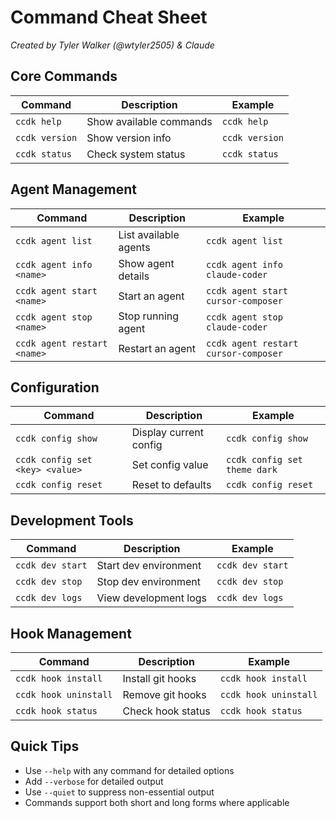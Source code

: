 # Command Cheat Sheet

*Created by Tyler Walker (@wtyler2505) & Claude*

## Core Commands

| Command | Description | Example |
|---------|-------------|---------|
| `ccdk help` | Show available commands | `ccdk help` |
| `ccdk version` | Show version info | `ccdk version` |
| `ccdk status` | Check system status | `ccdk status` |

## Agent Management

| Command | Description | Example |
|---------|-------------|---------|
| `ccdk agent list` | List available agents | `ccdk agent list` |
| `ccdk agent info <name>` | Show agent details | `ccdk agent info claude-coder` |
| `ccdk agent start <name>` | Start an agent | `ccdk agent start cursor-composer` |
| `ccdk agent stop <name>` | Stop running agent | `ccdk agent stop claude-coder` |
| `ccdk agent restart <name>` | Restart an agent | `ccdk agent restart cursor-composer` |

## Configuration

| Command | Description | Example |
|---------|-------------|---------|
| `ccdk config show` | Display current config | `ccdk config show` |
| `ccdk config set <key> <value>` | Set config value | `ccdk config set theme dark` |
| `ccdk config reset` | Reset to defaults | `ccdk config reset` |

## Development Tools

| Command | Description | Example |
|---------|-------------|---------|
| `ccdk dev start` | Start dev environment | `ccdk dev start` |
| `ccdk dev stop` | Stop dev environment | `ccdk dev stop` |
| `ccdk dev logs` | View development logs | `ccdk dev logs` |

## Hook Management

| Command | Description | Example |
|---------|-------------|---------|
| `ccdk hook install` | Install git hooks | `ccdk hook install` |
| `ccdk hook uninstall` | Remove git hooks | `ccdk hook uninstall` |
| `ccdk hook status` | Check hook status | `ccdk hook status` |

## Quick Tips

- Use `--help` with any command for detailed options
- Add `--verbose` for detailed output
- Use `--quiet` to suppress non-essential output
- Commands support both short and long forms where applicable